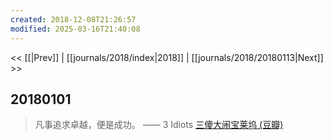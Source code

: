 ```yaml
---
created: 2018-12-08T21:26:57
modified: 2025-03-16T21:40:08
---
```


<< [[|Prev]] | [[journals/2018/index|2018]] | [[journals/2018/20180113|Next]] >>

## 20180101

> 凡事追求卓越，便是成功。
  —— 3 Idiots [三傻大闹宝莱坞 (豆瓣)](https://movie.douban.com/subject/3793023/)
